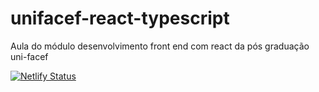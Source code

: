 # unifacef-react-typescript
Aula do módulo desenvolvimento front end com react da pós graduação uni-facef

[![Netlify Status](https://api.netlify.com/api/v1/badges/6726af1c-db62-470f-8ac2-9366c3064b2e/deploy-status)](https://app.netlify.com/sites/heuristic-austin-7e6068/deploys)